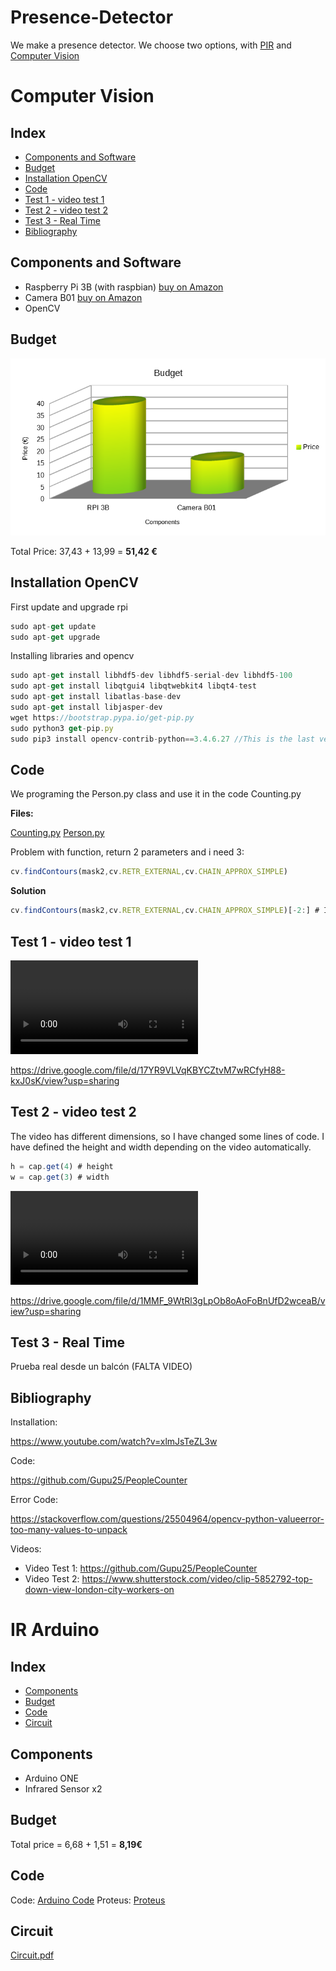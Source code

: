 # Presence-Detector
We make a presence detector. We choose two options, with [PIR](https://github.com/Los-Carlos/Presence-Detector/blob/master/README.md#ir-arduino) and [Computer Vision](https://github.com/Los-Carlos/Presence-Detector/blob/master/README.md#computer-vision)

# Computer Vision

## Index



- [Components and Software](https://github.com/Los-Carlos/Presence-Detector/blob/master/README.md#components-and-software)
- [Budget](https://github.com/Los-Carlos/Presence-Detector/blob/master/README.md#budget)
- [Installation OpenCV](https://github.com/Los-Carlos/Presence-Detector/blob/master/README.md#installation-opencv)
- [Code](https://github.com/Los-Carlos/Presence-Detector/blob/master/README.md#code)
- [Test 1 - video test 1](https://github.com/Los-Carlos/Presence-Detector/blob/master/README.md#test-1---video-test-1)
- [Test 2 - video test 2](https://github.com/Los-Carlos/Presence-Detector/blob/master/README.md#test-2---video-test-2)
- [Test 3 - Real Time](https://github.com/Los-Carlos/Presence-Detector/blob/master/README.md#test-3---real-time)
- [Bibliography](https://github.com/Los-Carlos/Presence-Detector/blob/master/README.md#bibliography)



## Components and Software

- Raspberry Pi 3B (with raspbian) [buy on Amazon](https://www.amazon.es/Raspberry-Pi-Modelo-Quad-Core-Cortex-A53/dp/B01CD5VC92/ref=sr_1_4?__mk_es_ES=ÅMÅŽÕÑ&dchild=1&keywords=raspberry+pi+3+b%2B&qid=1593767195&sr=8-4)
- Camera B01 [buy on Amazon](https://www.amazon.es/LABISTS-Oficial-Raspberry-Soporte-Nocturna/dp/B07TXGGJMT/ref=sr_1_1_sspa?__mk_es_ES=ÅMÅŽÕÑ&crid=3ENFQZ2F7R7VB&dchild=1&keywords=camara+raspberry+pi+3&qid=1593767375&sprefix=camara+ras%2Caps%2C226&sr=8-1-spons&psc=1&spLa=ZW5jcnlwdGVkUXVhbGlmaWVyPUEyWE1BRFQxUElOSDNTJmVuY3J5cHRlZElkPUEwNjczODM0MUdDNUdYQ0VBT0kwQyZlbmNyeXB0ZWRBZElkPUEwOTE2MzA0VlZKSFdWSFhLM1Y4JndpZGdldE5hbWU9c3BfYXRmJmFjdGlvbj1jbGlja1JlZGlyZWN0JmRvTm90TG9nQ2xpY2s9dHJ1ZQ==)
- OpenCV



## Budget

![alt text](https://github.com/Los-Carlos/Presence-Detector/blob/master/CV_Counter_People/budget.png)

Total Price: 37,43 + 13,99 = **51,42 €**

## Installation OpenCV

First update and upgrade rpi

````javascript
sudo apt-get update
sudo apt-get upgrade
````

Installing libraries and opencv

````javascript
sudo apt-get install libhdf5-dev libhdf5-serial-dev libhdf5-100
sudo apt-get install libqtgui4 libqtwebkit4 libqt4-test
sudo apt-get install libatlas-base-dev
sudo apt-get install libjasper-dev
wget https://bootstrap.pypa.io/get-pip.py
sudo python3 get-pip.py
sudo pip3 install opencv-contrib-python==3.4.6.27 //This is the last version that opencv works in rpi
````



## Code

We programing the Person.py class and use it in the code Counting.py

**Files:**

 [Counting.py](https://github.com/Los-Carlos/Presence-Detector/blob/master/CV_Counter_People/Counting.py)  [Person.py](https://github.com/Los-Carlos/Presence-Detector/blob/master/CV_Counter_People/Person.py) 

Problem with function, return 2 parameters and i need 3: 

````javascript
cv.findContours(mask2,cv.RETR_EXTERNAL,cv.CHAIN_APPROX_SIMPLE)
````

**Solution**

````javascript
cv.findContours(mask2,cv.RETR_EXTERNAL,cv.CHAIN_APPROX_SIMPLE)[-2:] # I indicate to use the 3 parameter version
````





## Test 1 - video test 1

<video src=".\Videos\Video Test 1.mp4"></video>

https://drive.google.com/file/d/17YR9VLVqKBYCZtvM7wRCfyH88-kxJ0sK/view?usp=sharing

## Test 2 - video test 2

The video has different dimensions, so I have changed some lines of code. I have defined the height and width depending on the video automatically.

````javascript
h = cap.get(4) # height
w = cap.get(3) # width
````



<video src=".\Videos\Video Test 2.mp4"></video>

https://drive.google.com/file/d/1MMF_9WtRl3gLpOb8oAoFoBnUfD2wceaB/view?usp=sharing

## Test 3 - Real Time

Prueba real desde un balcón (FALTA VIDEO)



## Bibliography

Installation:

https://www.youtube.com/watch?v=xlmJsTeZL3w

Code:

https://github.com/Gupu25/PeopleCounter

Error Code: 

https://stackoverflow.com/questions/25504964/opencv-python-valueerror-too-many-values-to-unpack

Videos:

- Video Test 1: https://github.com/Gupu25/PeopleCounter
- Video Test 2: https://www.shutterstock.com/video/clip-5852792-top-down-view-london-city-workers-on


# IR Arduino

## Index
- [Components](https://github.com/Los-Carlos/Presence-Detector/blob/master/README.md#index-1)
- [Budget](https://github.com/Los-Carlos/Presence-Detector/blob/master/README.md#budget-1)
- [Code](https://github.com/Los-Carlos/Presence-Detector/blob/master/README.md#code-1)
- [Circuit](https://github.com/Los-Carlos/Presence-Detector/blob/master/README.md#circuit)

## Components

- Arduino ONE 
- Infrared Sensor x2


## Budget

Total price = 6,68 + 1,51 = **8,19€**

## Code

Code: [Arduino Code](https://github.com/Los-Carlos/Presence-Detector/blob/master/IR_Counter_People/IR_Counter/IR_Counter.ino)
Proteus: [Proteus](https://github.com/Los-Carlos/Presence-Detector/blob/master/IR_Counter_People/IR_Counter_People.pdsprj)

## Circuit

[Circuit.pdf](https://github.com/Los-Carlos/Presence-Detector/blob/master/IR_Counter_People/Counter.pdf)
